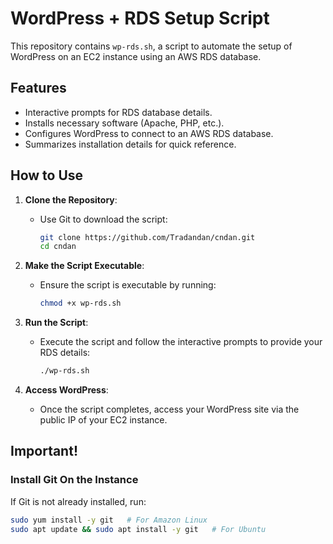 # WordPress + RDS Setup Script

This repository contains `wp-rds.sh`, a script to automate the setup of WordPress on an EC2 instance using an AWS RDS database.

## Features
- Interactive prompts for RDS database details.
- Installs necessary software (Apache, PHP, etc.).
- Configures WordPress to connect to an AWS RDS database.
- Summarizes installation details for quick reference.

## How to Use
1. **Clone the Repository**:
   - Use Git to download the script:
     ```bash
     git clone https://github.com/Tradandan/cndan.git
     cd cndan
     ```

2. **Make the Script Executable**:
   - Ensure the script is executable by running:
     ```bash
     chmod +x wp-rds.sh
     ```

3. **Run the Script**:
   - Execute the script and follow the interactive prompts to provide your RDS details:
     ```bash
     ./wp-rds.sh
     ```

4. **Access WordPress**:
   - Once the script completes, access your WordPress site via the public IP of your EC2 instance.


## **Important!**
### **Install Git On the Instance**
If Git is not already installed, run:
```bash
sudo yum install -y git   # For Amazon Linux
sudo apt update && sudo apt install -y git   # For Ubuntu
```

